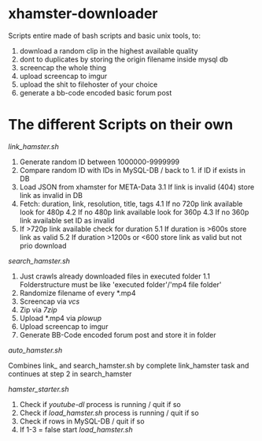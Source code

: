 # xhamster-downloader
Scripts entire made of bash scripts and basic unix tools, to: 

  1. download a random clip in the highest available quality 
  2. dont to duplicates by storing the origin filename inside mysql db 
  3. screencap the whole thing 
  4. upload screencap to imgur
  5. upload the shit to filehoster of your choice 
  6. generate a bb-code encoded basic forum post

# The different Scripts on their own

*link_hamster.sh*
  1. Generate random ID between 1000000-9999999
  2. Compare random ID with IDs in MySQL-DB          / back to 1. if ID if exists in DB
  3. Load JSON from xhamster for META-Data
  3.1 If link is invalid (404) store link as invalid in DB
  4. Fetch: duration, link, resolution, title, tags
  4.1 If no 720p link available look for 480p
  4.2 If no 480p link available look for 360p
  4.3 If no 360p link available set ID as invalid
  5. If >720p link available check for duration
  5.1 If duration is >600s store link as valid
  5.2 If duration >1200s or <600 store link as valid but not prio download

*search_hamster.sh*
  1. Just crawls already downloaded files in executed folder
  1.1 Folderstructure must be like 'executed folder'/'mp4 file folder'
  2. Randomize filename of every \*.mp4 
  3. Screencap via *vcs*
  4. Zip via *7zip*
  5. Upload \*.mp4 via *plowup*
  6. Upload screencap to imgur
  7. Generate BB-Code encoded forum post and store it in folder
  
*auto_hamster.sh*

  Combines link_ and search_hamster.sh by complete link_hamster task and continues
  at step 2 in search_hamster

*hamster_starter.sh*
  1. Check if *youtube-dl* process is running       / quit if so
  2. Check if *load_hamster.sh* process is running  / quit if so
  3. Check if rows in MySQL-DB                      / quit if so
  4. If 1-3 = false start *load_hamster.sh*
